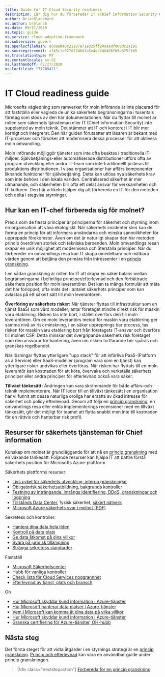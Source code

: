 ```yaml
---
title: Guide för IT Cloud Security readiness
description: Lär dig hur du förbereder IT (Chief information Security Office) för moln omvandling och stegvis styrning.
author: BrianBlanchard
ms.author: brblanch
ms.date: 09/17/2019
ms.topic: guide
ms.service: cloud-adoption-framework
ms.subservice: govern
ms.openlocfilehash: ec888ba0c21187e71e825ff24aaadf068dc2a191
ms.sourcegitcommit: af45c1c027d7246d1a6e4ec248406fb9a8752fb5
ms.translationtype: MT
ms.contentlocale: sv-SE
ms.lasthandoff: 02/27/2020
ms.locfileid: "77709421"
---
```

# <a name="ciso-cloud-readiness-guide"></a>IT Cloud readiness guide

Microsofts vägledning som ramverket för moln införande är inte placerad för att fastställa eller vägleda de unika säkerhets begränsningarna i tusentals företag som stöds av den här dokumentationen. När du flyttar till molnet är rollen som säkerhets tjänsteman eller IT (Chief information Security) inte supplanted av moln teknik. Det stämmer att IT och kontoret i IT blir mer kornigt och integrerat. Den här guiden förutsätter att läsaren är bekant med IT-processer och försöker att modernisera dessa processer för att aktivera moln omvandling.

Moln införande möjliggör tjänster som inte ofta beaktas i traditionella IT-miljöer. Självbetjänings-eller automatiserade distributioner utförs ofta av program utveckling eller andra IT-team som inte traditionellt justeras till produktions distributionen. I vissa organisationer har affärs komponenter liknande funktioner för självbetjäning. Detta kan utlösa nya säkerhets krav som inte behövs i den lokala världen. Centraliserad säkerhet är mer utmanande, och säkerheten blir ofta ett delat ansvar för verksamheten och IT-kulturen. Den här artikeln hjälper dig att förbereda en IT för den metoden och delta i stegvisa styrningar.

<!-- markdownlint-disable MD026 -->

## <a name="how-can-a-ciso-prepare-for-the-cloud"></a>Hur kan en IT-chef förbereda sig för molnet?

Precis som de flesta principer är principerna för säkerhet och styrning inom en organisation att växa ekologiskt. När säkerhets incidenter sker kan de forma en princip för att informera användarna och minska sannolikheten för upprepade förekomster. Även om det är naturligt skapar den här metoden princip överdriven storlek och tekniska beroenden. Moln omvandlings resan skapar en unik möjlighet att modernisera och återställa principer. När du förbereder en omvandlings resa kan IT skapa omedelbara och mätbara värden genom att betjäna den primära från intressenter i en [princip granskning](./cloud-policy-review.md).

I en sådan granskning är rollen för IT att skapa en säker balans mellan begränsningarna i befintliga principer/efterlevnad och den förbättrade säkerhets position för moln leverantörer. Det kan ta många formulär att mäta det här förloppet, ofta mäts det i antalet säkerhets principer som kan avlastas på ett säkert sätt till moln leverantören.

**Överföring av säkerhets risker:** När tjänster flyttas till infrastruktur som en tjänst (IaaS) som värd modeller, antar företaget mindre direkt risk för maskin varu etablering. Risken tas inte bort, i stället överförs den till moln leverantören. Om en moln leverantörs metod för maskin varu etablering ger samma nivå av risk minskning, i en säker upprepnings bar process, tas risken för maskin varu etablering bort från företagets IT-ansvar och överförs till molnet CSP. Detta minskar det övergripande säkerhets risk företaget som den ansvarar för hantering, även om risken fortfarande bör spåras och granskas regelbundet.

När lösningar flyttas ytterligare "upp stack" för att införliva PaaS-(Platform as a Service) eller SaaS-modeller (program vara som en tjänst) kan ytterligare risker undvikas eller överföras. När risken har flyttats till en moln leverantör kan kostnaden för att köra, övervaka och verkställa säkerhets principer eller andra principer för efterlevnad också vara säker.

**Tillväxt tänkesätt:** Ändringen kan vara skrämmande för både affärs-och teknik implementerare. När IT leder till en tillväxt tänkesätt i en organisation har vi funnit att dessa naturliga oroliga har ersatts av ökad intresse för säkerhet och policy efterlevnad. Genom att följa en [princip granskning](./cloud-policy-review.md), en omvandlings resa eller enkla implementerings recensioner med en tillväxt tänkesätt, gör det möjligt för teamet att flytta snabbt men inte till kostnaden för en rättvis och hanterbar risk profil.

## <a name="resources-for-the-chief-information-security-officer"></a>Resurser för säkerhets tjänsteman för Chief information

Kunskap om molnet är grundläggande för att nå en [princip granskning](./cloud-policy-review.md) med en växande tänkesätt. Följande resurser kan hjälpa IT att bättre förstå säkerhets position för Microsofts Azure-plattform.

Säkerhets plattforms resurser:

- [Livs cykel för säkerhets utveckling, interna granskningar](https://www.microsoft.com/sdl)
- [Obligatorisk säkerhetsutbildning, bakgrunds kontroller](https://downloads.cloudsecurityalliance.org/star/self-assessment/StandardResponsetoRequestforInformationWindowsAzureSecurityPrivacy.docx)
- [Testning av inträngande, intrångs identifiering, DDoS, granskningar och loggning](https://www.microsoft.com/trustcenter/Security/AuditingAndLogging)
- [Tillstånds Data Center](https://www.microsoft.com/cloud-platform/global-datacenters), fysisk säkerhet, [säkert nätverk](https://docs.microsoft.com/azure/security/security-network-overview)
- [Microsoft Azure säkerhets svar i molnet (PDF)](https://aka.ms/SecurityResponsePaper)

Sekretess och kontroller:

- [Hantera dina data hela tiden](https://www.microsoft.com/trustcenter/Privacy/You-own-your-data)
- [Kontroll på data plats](https://www.microsoft.com/trustcenter/Privacy/Where-your-data-is-located)
- [Ge data åtkomst på dina villkor](https://www.microsoft.com/trustcenter/Privacy/Who-can-access-your-data-and-on-what-terms)
- [Svara på juridisk tillämpning](https://www.microsoft.com/trustcenter/Privacy/Responding-to-govt-agency-requests-for-customer-data)
- [Stränga sekretess standarder](https://www.microsoft.com/TrustCenter/Privacy/We-set-and-adhere-to-stringent-standards)

Fastställ

- [Microsoft Säkerhetscenter](https://www.microsoft.com/trustcenter/default.aspx)
- [Hubb för vanliga kontroller](https://www.microsoft.com/trustcenter/Common-Controls-Hub)
- [Check lista för Cloud Services noggrannhet](https://www.microsoft.com/trustcenter/Compliance/Due-Diligence-Checklist)
- [Efterlevnad av tjänst, plats och bransch](https://www.microsoft.com/trustcenter/Compliance/default.aspx)

Oh

- [Hur Microsoft skyddar kund information i Azure-tjänster](https://www.microsoft.com/trustcenter/Transparency/default.aspx)
- [Hur Microsoft hanterar data platser i Azure-tjänster](https://azuredatacentermap.azurewebsites.net)
- [Vem i Microsoft kan komma åt dina data på vilka villkor](https://www.microsoft.com/trustcenter/Privacy/Who-can-access-your-data-and-on-what-terms)
- [Hur Microsoft skyddar kund information i Azure-tjänster](https://www.microsoft.com/trustcenter/Transparency/default.aspx)
- [Granska certifiering för Azure-tjänster, OH-hubb](https://www.microsoft.com/trustcenter/Compliance/default.aspx)

## <a name="next-steps"></a>Nästa steg

Det första steget för att vidta åtgärder i en styrnings strategi är en [princip granskning](./cloud-policy-review.md). [Princip och efterlevnad](./index.md) kan vara en användbar guide under princip granskningen.

> [!div class="nextstepaction"]
> [Förbereda för en princip granskning](./cloud-policy-review.md)
